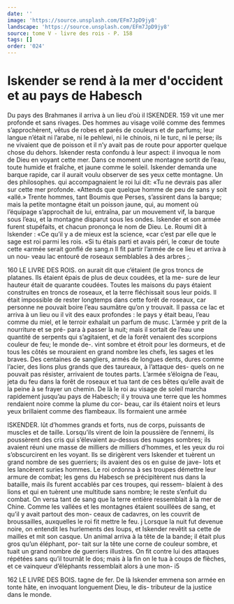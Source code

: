 ```yaml
---
date: ''
image: 'https://source.unsplash.com/EFm7JpD9jy8'
landscape: 'https://source.unsplash.com/EFm7JpD9jy8'
source: tome V - livre des rois - P. 158
tags: []
order: '024'
---
```


# Iskender se rend à la mer d'occident et au pays de Habesch

Du pays des Brahmanes il arriva à un lieu d’où il
lSKENDER. 159 vit une mer profonde et sans rivages. Des hommes
au visage voilé comme des femmes s’approchèrent,
vêtus de robes et parés de couleurs et de parfums;
leur langue n’était ni l’arabe, ni le pehlewi, ni le
chinois, ni le turc, ni le perse; ils ne vivaient que de poisson et il n’y avait pas de route pour apporter quelque chose du dehors. Iskender resta confondu à leur aspect: il invoqua le nom de Dieu en voyant cette mer. Dans ce moment une montagne sortit de l’eau, toute humide et fraîche, et jaune comme le soleil. Iskender demanda une barque rapide, car il aurait voulu observer de ses yeux cette montagne. Un des philosophes. qui accompagnaient le roi lui dit: «Tu ne devrais pas aller sur cette mer profonde. «Attends que quelque homme de peu de sans y soit «allé.» Trente hommes, tant Boumis que Perses, s’assirent dans la barque; mais la petite montagne était un poisson jaune, qui, au moment où l’équipage s’approchait de lui, entraîna, par un mouvement vif,
la barque sous l’eau, et la montagne disparut sous
les ondes. Iskender et son armée furent stupéfaits,
et chacun prononça le nom de Dieu. Le. Roumi dit
à Iskender : «Ce qu’il y a de mieux est la science,
«car c’est par elle que le sage est roi parmi les rois.
«Si tu étais parti et avais péri, le cœur de toute cette
«armée serait gonflé de sang.n
Il fit partir l’armée de ce lieu et arriva à un nou- veau lac entouré de roseaux semblables à des arbres ;.

160 LE LIVRE DES ROIS.
on aurait dit que c’étaient (le gros troncs de platanes.
Ils étaient épais de plus de deux coudées, et la me-
sure de leur hauteur était de quarante coudées. Toutes
les maisons du pays étaient construites en troncs de roseaux, et la terre fléchissait sous leur poids. Il était impossible de rester longtemps dans cette forêt de roseaux, car personne ne pouvait boire l’eau saumâtre qu’on y trouvait. Il passa ce lac et arriva à un lieu
ou il vit des eaux profondes : le pays y était beau, l’eau comme du miel, et le terroir exhalait un parfum
de musc. L’armée y prit de la nourriture et se pré-
para à passer la nuit; mais il sortait de l’eau une quantité de serpents qui s’agitaient, et de la forêt venaient des scorpions couleur de feu; le monde de-. vint sombre et étroit pour les dormeurs, et de tous les côtés se mouraient en grand nombre les chefs,
les sages et les braves. Des centaines de sangliers,
armés de longues dents, dures comme l’acier, des
lions plus grands que des taureaux, à l’attaque des-
quels on ne pouvait pas résister, arrivaient de toutes parts. L’armée s’éloigna de l’eau, jeta du feu dans la
forêt de roseaux et tua tant de ces bêtes qu’elle avait de la peine à se frayer un chemin.
De là le roi au visage de soleil marcha rapidement jusqu’au pays de Habesch; il y trouva une terre que
les hommes rendaient noire comme la plume du cor-
beau, car ils étaient noirs et leurs yeux brillaient comme des flambeaux. Ils formaient une armée

ISKENDER. lût d’hommes grands et forts, nus de corps, puissants
de muscles et de taille. Lorsqu’ils virent de loin la poussière de l’ennemi, ils poussèrent des cris qui s’élevaient au-dessus des nuages sombres; ils avaient
réuni une masse de milliers de milliers d’hommes,
et les yeux du roi s’obscurcirent en les voyant. Ils se dirigèrent vers Iskender et tuèrent un grand nombre
de ses guerriers; ils avaient des os en guise de jave- lots et les lancèrent suries hommes. Le roi ordonna
à ses troupes démettre leur armure de combat; les gens du Habesch se précipitèrent nus dans la bataille, mais ils furent accablés par ces troupes, qui ressem- blaient à des lions et qui en tuèrent une multitude sans nombre; le reste s’enfuit du combat. On versa tant de sang que la terre entière ressemblait à la mer de Chine. Comme les vallées et les montagnes étaient souillées de sang, et qu’il y avait partout des mon- ceaux de cadavres, on les couvrit de broussailles,
auxquelles le roi fit mettre le feu. j Lorsque la nuit fut devenue noire, on entendit les
hurlements des loups, et Iskender revêtit sa cette de mailles et mit son casque. Un animal arriva à la tête de la bande; il était plus gros qu’un éléphant, por-
tait sur la tête une corne de couleur sombre, et tuait un grand nombre de guerriers illustres. On fit contre lui des attaques répétées sans qu’il tournât le dos;
mais à la fin on le tua à coups de flèches, et ce vainqueur d’éléphants ressemblait alors à une mon-
i5

162 LE LIVRE DES BOIS.
tagne de fer. De là Iskender emmena son armée en tonte hâte, en invoquant longuement Dieu, le dis- tributeur de la justice dans le monde.
